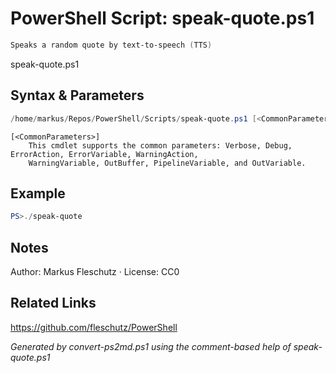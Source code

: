 # PowerShell Script: speak-quote.ps1
```powershell
Speaks a random quote by text-to-speech (TTS)
```

speak-quote.ps1

## Syntax & Parameters
```powershell
/home/markus/Repos/PowerShell/Scripts/speak-quote.ps1 [<CommonParameters>]
```

```
[<CommonParameters>]
    This cmdlet supports the common parameters: Verbose, Debug, ErrorAction, ErrorVariable, WarningAction, 
    WarningVariable, OutBuffer, PipelineVariable, and OutVariable.
```

## Example
```powershell
PS>./speak-quote
```


## Notes
Author: Markus Fleschutz · License: CC0

## Related Links
https://github.com/fleschutz/PowerShell

*Generated by convert-ps2md.ps1 using the comment-based help of speak-quote.ps1*
